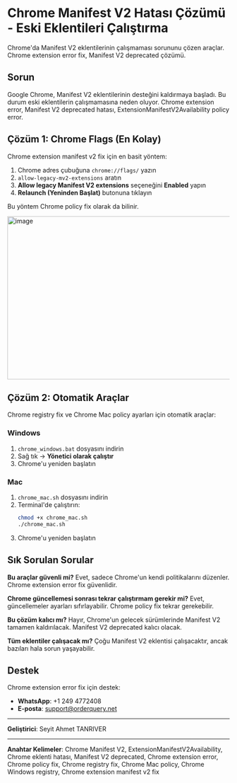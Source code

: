 # Chrome Manifest V2 Hatası Çözümü - Eski Eklentileri Çalıştırma

Chrome'da Manifest V2 eklentilerinin çalışmaması sorununu çözen araçlar. Chrome extension error fix, Manifest V2 deprecated çözümü.

## Sorun

Google Chrome, Manifest V2 eklentilerinin desteğini kaldırmaya başladı. Bu durum eski eklentilerin çalışmamasına neden oluyor. Chrome extension error, Manifest V2 deprecated hatası, ExtensionManifestV2Availability policy error.

## Çözüm 1: Chrome Flags (En Kolay)

Chrome extension manifest v2 fix için en basit yöntem:

1. Chrome adres çubuğuna `chrome://flags/` yazın
2. `allow-legacy-mv2-extensions` aratın
3. **Allow legacy Manifest V2 extensions** seçeneğini **Enabled** yapın
4. **Relaunch (Yeninden Başlat)** butonuna tıklayın

Bu yöntem Chrome policy fix olarak da bilinir.

<img width="892" height="369" alt="image" src="https://github.com/user-attachments/assets/db130cd2-ceed-4f29-b1d1-48a36477d494" />


## Çözüm 2: Otomatik Araçlar

Chrome registry fix ve Chrome Mac policy ayarları için otomatik araçlar:

### Windows
1. `chrome_windows.bat` dosyasını indirin
2. Sağ tık → **Yönetici olarak çalıştır**
3. Chrome'u yeniden başlatın

### Mac
1. `chrome_mac.sh` dosyasını indirin
2. Terminal'de çalıştırın:
   ```bash
   chmod +x chrome_mac.sh
   ./chrome_mac.sh
   ```
3. Chrome'u yeniden başlatın

## Sık Sorulan Sorular

**Bu araçlar güvenli mi?** Evet, sadece Chrome'un kendi politikalarını düzenler. Chrome extension error fix güvenlidir.

**Chrome güncellemesi sonrası tekrar çalıştırmam gerekir mi?** Evet, güncellemeler ayarları sıfırlayabilir. Chrome policy fix tekrar gerekebilir.

**Bu çözüm kalıcı mı?** Hayır, Chrome'un gelecek sürümlerinde Manifest V2 tamamen kaldırılacak. Manifest V2 deprecated kalıcı olacak.

**Tüm eklentiler çalışacak mı?** Çoğu Manifest V2 eklentisi çalışacaktır, ancak bazıları hala sorun yaşayabilir.

## Destek

Chrome extension error fix için destek:

- **WhatsApp**: +1 249 4772408
- **E-posta**: support@orderquery.net

---

**Geliştirici**: Seyit Ahmet TANRIVER

---

**Anahtar Kelimeler**: Chrome Manifest V2, ExtensionManifestV2Availability, Chrome eklenti hatası, Manifest V2 deprecated, Chrome extension error, Chrome policy fix, Chrome registry fix, Chrome Mac policy, Chrome Windows registry, Chrome extension manifest v2 fix 
